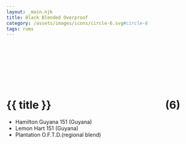 ```yaml
---
layout: _main.njk
title: Black Blended Overproof
category: /assets/images/icons/circle-6.svg#circle-6
tags: rums
---
```

<!-- markdownlint-disable MD025 -->
# {{ title }}<icon-l space="1em"><span class="with-icon"><svg class="icon"><use href="/assets/images/icons/circle-6.svg#circle-6"></use></svg><span class="sr-only">(6)</span></span></icon-l>
<!-- markdownlint-disable MD025 -->

* Hamilton Guyana 151 (Guyana)
* Lemon Hart 151 (Guyana)
* Plantation O.F.T.D.(regional blend)

